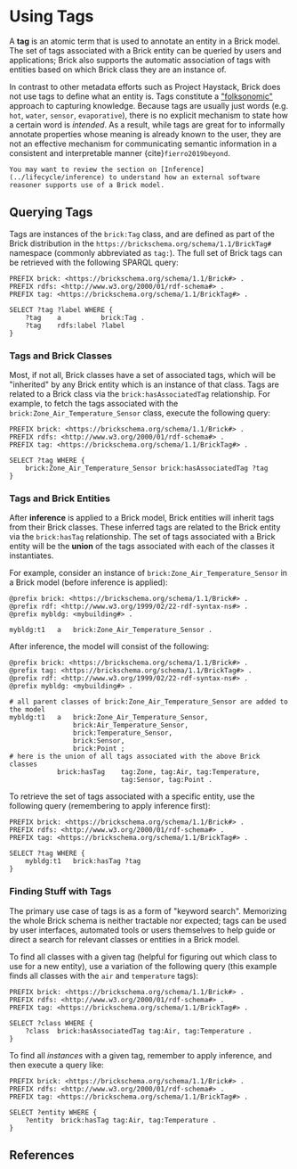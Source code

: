 Using Tags
==========

A **tag** is an atomic term that is used to annotate an entity in a Brick model.
The set of tags associated with a Brick entity can be queried by users and applications; Brick also supports the automatic association of tags with entities based on which Brick class they are an instance of.

In contrast to other metadata efforts such as Project Haystack, Brick does not use tags to define what an entity is.
Tags constitute a ["folksonomic"](https://en.wikipedia.org/wiki/Folksonomy) approach to capturing knowledge.
Because tags are usually just words (e.g. `hot`, `water`, `sensor`, `evaporative`), there is no explicit mechanism to state how a certain word is *intended*.
As a result, while tags are great for to informally annotate properties whose meaning is already known to the user, they are not an effective mechanism for communicating semantic information in a consistent and interpretable manner {cite}`fierro2019beyond`.

```{note}
You may want to review the section on [Inference](../lifecycle/inference) to understand how an external software reasoner supports use of a Brick model.
```

## Querying Tags

Tags are instances of the `brick:Tag` class, and are defined as part of the Brick distribution in the `https://brickschema.org/schema/1.1/BrickTag#` namespace (commonly abbreviated as `tag:`).
The full set of Brick tags can be retrieved with the following SPARQL query:

```sparql
PREFIX brick: <https://brickschema.org/schema/1.1/Brick#> .
PREFIX rdfs: <http://www.w3.org/2000/01/rdf-schema#> .
PREFIX tag: <https://brickschema.org/schema/1.1/BrickTag#> .

SELECT ?tag ?label WHERE {
    ?tag    a          brick:Tag .
    ?tag    rdfs:label ?label
}
```

### Tags and Brick Classes

Most, if not all, Brick classes have a set of associated tags, which will be "inherited" by any Brick entity which is an instance of that class.
Tags are related to a Brick class via the `brick:hasAssociatedTag` relationship.
For example, to fetch the tags associated with the `brick:Zone_Air_Temperature_Sensor` class, execute the following query:

```sparql
PREFIX brick: <https://brickschema.org/schema/1.1/Brick#> .
PREFIX rdfs: <http://www.w3.org/2000/01/rdf-schema#> .
PREFIX tag: <https://brickschema.org/schema/1.1/BrickTag#> .

SELECT ?tag WHERE {
    brick:Zone_Air_Temperature_Sensor brick:hasAssociatedTag ?tag
}
```

### Tags and Brick Entities

After **inference** is applied to a Brick model, Brick entities will inherit tags from their Brick classes.
These inferred tags are related to the Brick entity via the `brick:hasTag` relationship.
The set of tags associated with a Brick entity will be the __union__ of the tags associated with each of the classes it instantiates.

For example, consider an instance of `brick:Zone_Air_Temperature_Sensor` in a Brick model (before inference is applied):

```turtle
@prefix brick: <https://brickschema.org/schema/1.1/Brick#> .
@prefix rdf: <http://www.w3.org/1999/02/22-rdf-syntax-ns#> .
@prefix mybldg: <mybuilding#> .

mybldg:t1   a   brick:Zone_Air_Temperature_Sensor .
```

After inference, the model will consist of the following:

```turtle
@prefix brick: <https://brickschema.org/schema/1.1/Brick#> .
@prefix tag: <https://brickschema.org/schema/1.1/BrickTag#> .
@prefix rdf: <http://www.w3.org/1999/02/22-rdf-syntax-ns#> .
@prefix mybldg: <mybuilding#> .

# all parent classes of brick:Zone_Air_Temperature_Sensor are added to the model
mybldg:t1   a   brick:Zone_Air_Temperature_Sensor,
                brick:Air_Temperature_Sensor,
                brick:Temperature_Sensor,
                brick:Sensor,
                brick:Point ;
# here is the union of all tags associated with the above Brick classes
            brick:hasTag    tag:Zone, tag:Air, tag:Temperature,
                            tag:Sensor, tag:Point .
```

To retrieve the set of tags associated with a specific entity, use the following query (remembering to apply inference first):

```sparql
PREFIX brick: <https://brickschema.org/schema/1.1/Brick#> .
PREFIX rdfs: <http://www.w3.org/2000/01/rdf-schema#> .
PREFIX tag: <https://brickschema.org/schema/1.1/BrickTag#> .

SELECT ?tag WHERE {
    mybldg:t1   brick:hasTag ?tag
}
```

### Finding Stuff with Tags

The primary use case of tags is as a form of "keyword search".
Memorizing the whole Brick schema is neither tractable nor expected; tags can be used by user interfaces, automated tools or users themselves to help guide or direct a search for relevant classes or entities in a Brick model.

To find all classes with a given tag (helpful for figuring out which class to use for a new entity), use a variation of the following query (this example finds all classes with the `air` and `temperature` tags):

```sparql
PREFIX brick: <https://brickschema.org/schema/1.1/Brick#> .
PREFIX rdfs: <http://www.w3.org/2000/01/rdf-schema#> .
PREFIX tag: <https://brickschema.org/schema/1.1/BrickTag#> .

SELECT ?class WHERE {
    ?class  brick:hasAssociatedTag tag:Air, tag:Temperature .
}
```

To find all *instances* with a given tag, remember to apply inference, and then execute a query like:

```sparql
PREFIX brick: <https://brickschema.org/schema/1.1/Brick#> .
PREFIX rdfs: <http://www.w3.org/2000/01/rdf-schema#> .
PREFIX tag: <https://brickschema.org/schema/1.1/BrickTag#> .

SELECT ?entity WHERE {
    ?entity  brick:hasTag tag:Air, tag:Temperature .
}
```



## References

```{bibliography} ../references.bib
```
